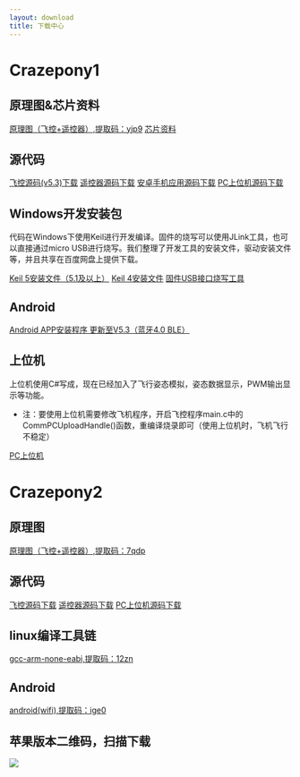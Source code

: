 ```yaml
---
layout: download
title: 下载中心
---
```



# Crazepony1

## 原理图&芯片资料

<a href="https://pan.baidu.com/s/13_9dhNius57A6Ur8jf9RaQ" class="btn btn-lg btn-outline" role="button" target="_blank" >原理图（飞控+遥控器）,提取码：yjp9</a>
<a href="http://pan.baidu.com/s/1i31fUCl" class="btn btn-lg btn-outline" role="button" target="_blank" >芯片资料</a>

## 源代码

<a href="https://github.com/Crazepony/crazepony-firmware-none/archive/test_original_baro.zip" class="btn btn-lg btn-outline" role="button" target="_blank" >飞控源码(v5.3)下载</a>
<a href="https://github.com/Crazepony/crazepony-remote-none/archive/master.zip" class="btn btn-lg btn-outline" role="button" target="_blank" >遥控器源码下载</a>
<a href="https://github.com/makerfire-offical/crazepony1-app/archive/master.zip" class="btn btn-lg btn-outline" role="button" target="_blank" >安卓手机应用源码下载</a>
<a href="https://github.com/Crazepony/crazepony-host-client/archive/master.zip" class="btn btn-lg btn-outline" role="button" target="_blank" >PC上位机源码下载</a>

## Windows开发安装包
代码在Windows下使用Keil进行开发编译。固件的烧写可以使用JLink工具，也可以直接通过micro USB进行烧写。我们整理了开发工具的安装文件，驱动安装文件等，并且共享在百度网盘上提供下载。


<p>
<a href="http://pan.baidu.com/s/1sjr24qD" class="btn btn-lg btn-outline" role="button" target="_blank" >Keil 5安装文件（5.1及以上）</a>
<a href="http://pan.baidu.com/s/1ntNqLdv" class="btn btn-lg btn-outline" role="button" target="_blank" >Keil 4安装文件</a>
<a href="http://pan.baidu.com/s/1eQ1kfPw" class="btn btn-lg btn-outline" role="button" target="_blank" >固件USB接口烧写工具</a>
</p>

## Android

<a href="http://pan.baidu.com/s/1c10ZAww" class="btn btn-lg btn-outline" role="button" target="_blank" >Android APP安装程序 更新至V5.3（蓝牙4.0 BLE）</a>

## 上位机
上位机使用C#写成，现在已经加入了飞行姿态模拟，姿态数据显示，PWM输出显示等功能。
* 注：要使用上位机需要修改飞机程序，开启飞控程序main.c中的CommPCUploadHandle()函数，重编译烧录即可（使用上位机时，飞机飞行不稳定）


<a href="http://pan.baidu.com/s/1gdf9bKf" class="btn btn-lg btn-outline" role="button" target="_blank" >PC上位机</a>


# Crazepony2

## 原理图

<a href="https://pan.baidu.com/s/11yCi_x178-hLdMfs2BgwgQ" class="btn btn-lg btn-outline" role="button" target="_blank" >原理图（飞控+遥控器）,提取码：7qdp</a>

## 源代码

<a href="https://github.com/makerfire-offical/Crazepony2/archive/master.zip" class="btn btn-lg btn-outline" role="button" target="_blank" >飞控源码下载</a>
<a href="https://github.com/makerfire-offical/crazepony2-remote/archive/master.zip" class="btn btn-lg btn-outline" role="button" target="_blank" >遥控器源码下载</a>
<a href="https://github.com/cleanflight/cleanflight-configurator/releases/download/CLFL_v1.2.4/cleanflight-configurator-1.2.4.zip" class="btn btn-lg btn-outline" role="button" target="_blank" >PC上位机源码下载</a>

## linux编译工具链

<a href="https://pan.baidu.com/s/1K0DfuOa_vZkBOMFTGNynQQ" class="btn btn-lg btn-outline" role="button" target="_blank" >gcc-arm-none-eabi,提取码：12zn</a>

## Android

<a href="https://pan.baidu.com/s/1bk_UK5mabjnpaqeo4h0WJQ" class="btn btn-lg btn-outline" role="button" target="_blank" >android(wifi),提取码：ige0</a>

## 苹果版本二维码，扫描下载
![](/assets/img/ios-RQcode.png)

